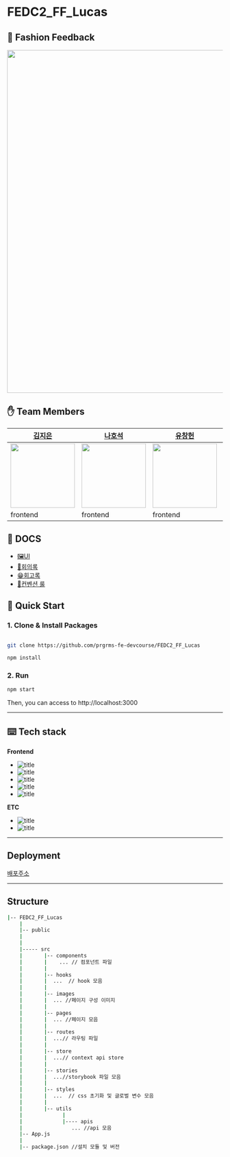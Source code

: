 # FEDC2_FF_Lucas

## 👕 Fashion Feedback

<img width="800px" src="https://user-images.githubusercontent.com/24430239/175036734-7cd87198-e28e-45fe-ade6-fee7f43050e2.png" />

## ✋ Team Members

| [김지은](https://github.com/jieun0411)                                          | [나호석](https://github.com/HoseokNa)                                            | [유창헌](https://github.com/yyjjjj)                                               | [임재현](https://github.com/violet9503)                                          |
| -------------------------------------------------------------------------------- | -------------------------------------------------------------------------------- | --------------------------------------------------------------------------------- | -------------------------------------------------------------------------------- |
| <img src="https://avatars.githubusercontent.com/u/67778677?v=4" width="150px" /> | <img src="https://avatars.githubusercontent.com/u/16220817?v=4" width="150px" /> | <img src="https://avatars.githubusercontent.com/u/49175629?v=4"  width="150px" /> | <img src="https://avatars.githubusercontent.com/u/24430239?v=4" width="150px" /> |
| frontend                                                                          | frontend                                                                         | frontend                                                                          | frontend                                                                         


## 📖 DOCS

- [🖼UI](https://www.figma.com/file/IXaaPMMozTv9pY5zRCSW4j/Lucas_FF-team-library?node-id=412%3A2)
- [🤝회의록](https://prgrms.notion.site/0fc0df6bc2944ebda03c509518270098)
- [😁회고록](https://prgrms.notion.site/c01bd8a717b540ef955fc3b9e4a726cc)
- [📏컨벤션 룰](https://github.com/prgrms-fe-devcourse/FEDC2_FF_Lucas/wiki/Convention)


## 🧞 Quick Start 

### 1. Clone & Install Packages

```bash

git clone https://github.com/prgrms-fe-devcourse/FEDC2_FF_Lucas

npm install

```

### 2. Run 

```bash
npm start
```
Then, you can access to http://localhost:3000

---

## ⌨️ Tech stack

**Frontend**

- ![title](https://img.shields.io/badge/-react-61DAFB?&logo=react&logoColor=white)
- ![title](https://img.shields.io/badge/-storybook-CC6699?&logo=storybook&logoColor=white)
- ![title](https://img.shields.io/badge/-reactQuery-FD4154?&logo=reactQuery&logoColor=white)
- ![title](https://img.shields.io/badge/-contextAPI-61DAFB?&logo=react&logoColor=white)
- ![title](https://img.shields.io/badge/-reactRouter-EC4545?&logo=reactRouter&logoColor=white)

**ETC**

- ![title](https://img.shields.io/badge/-Github-181717?&logo=Github&logoColor=white)
- ![title](https://img.shields.io/badge/-Slack-4A154B?&logo=Slack&logoColor=white)

---
## Deployment 


[배포주소](https://fashion-feedback.netlify.app/)


---

## Structure

```bash
|-- FEDC2_FF_Lucas
    |
    |-- public
    |   
    |   
    |----- src
    |       |-- components
    |       |    ... // 컴포넌트 파일
    |       |
    |       |-- hooks
    |       |  ...  // hook 모음
    |       |
    |       |-- images
    |       |  ... //페이지 구성 이미지
    |       |
    |       |-- pages
    |       |  ... //페이지 모음
    |       |
    |       |-- routes
    |       |  ...// 라우팅 파일 
    |       |
    |       |-- store
    |       |  ...// context api store
    |       |
    |       |-- stories
    |       |  ...//storybook 파일 모음
    |       |
    |       |-- styles
    |       |  ...  // css 초기화 및 글로벌 변수 모음
    |       | 
    |       |-- utils    
    |             |
    |             |---- apis
    |                ... //api 모음
    |-- App.js
    |
    |-- package.json //설치 모듈 및 버전
```
